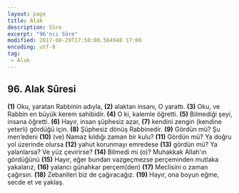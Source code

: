 ```yaml
---
layout: page
title: Alak
description: Sûre
excerpt: "96'ncı Sûre"
modified: 2017-08-29T17:50:00.564948 17:00
encoding: utf-8
tag: 
 - Alak
---
```


## 96. Alak Sûresi
**(1)** Oku, yaratan Rabbinin adıyla,
**(2)** alaktan insanı, O yarattı.
**(3)** Oku, ve Rabbin en büyük kerem sahibidir.
**(4)** O ki, kalemle öğretti.
**(5)** Bilmediği şeyi, insana öğretti.
**(6)** Hayır, insan şüphesiz azar,
**(7)** kendini zengin (kendine yeterli) gördüğü için.
**(8)** Şüphesiz dönüş Rabbinedir.
**(9)** Gördün mü? Şu men’edeni
**(10)** (ve) Namaz kıldığı zaman bir kulu?
**(11)** Gördün mü? Ya doğru yol üzerinde olursa
**(12)** yahut korunmayı emredese
**(13)** gördün mü? Ya yalanlarsa? Ve yüz çevirirse?
**(14)** Bilmedi mi (o)? Muhakkak Allah'ın gördüğünü
**(15)** Hayır, eğer bundan vazgeçmezse perçeminden mutlaka yakalarız, 
**(16)** yalancı günahkar perçem(den)
**(17)** Meclisini o zaman çağırsın.
**(18)** Zebanileri biz de çağıracağız.
**(19)** Hayır, ona boyun eğme, secde et ve yaklaş.

